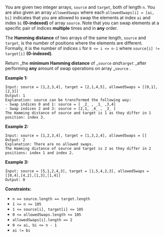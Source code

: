You are given two integer arrays, `source` and `target`, both of length `n`.
You are also given an array `allowedSwaps` where each `allowedSwaps[i] = [ai,
bi]` indicates that you are allowed to swap the elements at index `ai` and
index `bi` **(0-indexed)** of array `source`. Note that you can swap elements
at a specific pair of indices **multiple** times and in **any** order.

The **Hamming distance** of two arrays of the same length, `source` and
`target`, is the number of positions where the elements are different.
Formally, it is the number of indices `i` for `0 <= i <= n-1` where `source[i]
!= target[i]` **(0-indexed)**.

Return _the **minimum Hamming distance** of _`source` _and_`target` _after
performing **any** amount of swap operations on array _`source` _._



**Example 1:**

    
    
    Input: source = [1,2,3,4], target = [2,1,4,5], allowedSwaps = [[0,1],[2,3]]
    Output: 1
    Explanation: source can be transformed the following way:
    - Swap indices 0 and 1: source = [ _2_ , _1_ ,3,4]
    - Swap indices 2 and 3: source = [2,1, _4_ , _3_ ]
    The Hamming distance of source and target is 1 as they differ in 1 position: index 3.
    

**Example 2:**

    
    
    Input: source = [1,2,3,4], target = [1,3,2,4], allowedSwaps = []
    Output: 2
    Explanation: There are no allowed swaps.
    The Hamming distance of source and target is 2 as they differ in 2 positions: index 1 and index 2.
    

**Example 3:**

    
    
    Input: source = [5,1,2,4,3], target = [1,5,4,2,3], allowedSwaps = [[0,4],[4,2],[1,3],[1,4]]
    Output: 0
    



**Constraints:**

  * `n == source.length == target.length`
  * `1 <= n <= 105`
  * `1 <= source[i], target[i] <= 105`
  * `0 <= allowedSwaps.length <= 105`
  * `allowedSwaps[i].length == 2`
  * `0 <= ai, bi <= n - 1`
  * `ai != bi`

